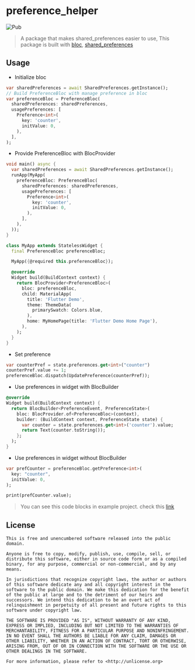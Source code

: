 # preference_helper

![Pub](https://img.shields.io/pub/v/preference_helper.svg)

> A package that makes shared_preferences easier to use, This package is built with [bloc](https://pub.dartlang.org/packages/bloc), [shared_preferences](https://pub.dartlang.org/packages/shared_preferences)

## Usage

- Initialize bloc

```dart
var sharedPreferences = await SharedPreferences.getInstance();
// Build PreferenceBloc with manage preference in bloc
var preferenceBloc = PreferenceBloc(
  sharedPreferences: sharedPreferences,
  usagePreferences: [
    Preference<int>(
      key: 'counter',
      initValue: 0,
    ),
  ],
);
```

- Provide PreferenceBloc with BlocProvider

```dart
void main() async {
  var sharedPreferences = await SharedPreferences.getInstance();
  runApp(MyApp(
    preferenceBloc: PreferenceBloc(
      sharedPreferences: sharedPreferences,
      usagePreferences: [
        Preference<int>(
          key: 'counter',
          initValue: 0,
        ),
      ],
    ),
  ));
}

class MyApp extends StatelessWidget {
  final PreferenceBloc preferenceBloc;

  MyApp({@required this.preferenceBloc});

  @override
  Widget build(BuildContext context) {
    return BlocProvider<PreferenceBloc>(
      bloc: preferenceBloc,
      child: MaterialApp(
        title: 'Flutter Demo',
        theme: ThemeData(
          primarySwatch: Colors.blue,
        ),
        home: MyHomePage(title: 'Flutter Demo Home Page'),
      ),
    );
  }
}
```

- Set preference

```dart
var counterPref = state.preferences.get<int>("counter")
counterPref.value += 1;
preferenceBloc.dispatch(UpdatePreference(counterPref));
```

- Use preferences in widget with BlocBuilder

```dart
@override
Widget build(BuildContext context) {
  return BlocBuilder<PreferenceEvent, PreferenceState>(
    bloc: BlocProvider.of<PreferenceBloc>(context),
    builder: (BuildContext context, PreferenceState state) {
      var counter = state.preferences.get<int>('counter').value;
      return Text(counter.toString());
    };
  );
}
```

- Use preferences in widget without BlocBuilder

```dart
var prefCounter = preferenceBloc.getPreference<int>(
  key: "counter",
  initValue: 0,
);

print(prefCounter.value);
```

> You can see this code blocks in example project. check this [link](https://github.com/namhyun-gu/preference-helper/blob/master/example/lib/main.dart)

## License

```
This is free and unencumbered software released into the public domain.

Anyone is free to copy, modify, publish, use, compile, sell, or
distribute this software, either in source code form or as a compiled
binary, for any purpose, commercial or non-commercial, and by any
means.

In jurisdictions that recognize copyright laws, the author or authors
of this software dedicate any and all copyright interest in the
software to the public domain. We make this dedication for the benefit
of the public at large and to the detriment of our heirs and
successors. We intend this dedication to be an overt act of
relinquishment in perpetuity of all present and future rights to this
software under copyright law.

THE SOFTWARE IS PROVIDED "AS IS", WITHOUT WARRANTY OF ANY KIND,
EXPRESS OR IMPLIED, INCLUDING BUT NOT LIMITED TO THE WARRANTIES OF
MERCHANTABILITY, FITNESS FOR A PARTICULAR PURPOSE AND NONINFRINGEMENT.
IN NO EVENT SHALL THE AUTHORS BE LIABLE FOR ANY CLAIM, DAMAGES OR
OTHER LIABILITY, WHETHER IN AN ACTION OF CONTRACT, TORT OR OTHERWISE,
ARISING FROM, OUT OF OR IN CONNECTION WITH THE SOFTWARE OR THE USE OR
OTHER DEALINGS IN THE SOFTWARE.

For more information, please refer to <http://unlicense.org>
```
